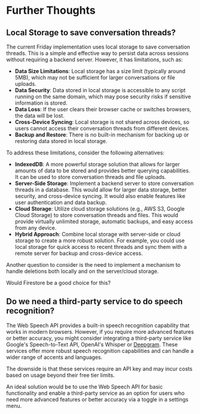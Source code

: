 # Further Thoughts

## Local Storage to save conversation threads?

The current Friday implementation uses local storage to save conversation threads. This is a simple and effective way to persist data across sessions without requiring a backend server. However, it has limitations, such as:

- **Data Size Limitations**: Local storage has a size limit (typically around 5MB), which may not be sufficient for larger conversations or file uploads.
- **Data Security**: Data stored in local storage is accessible to any script running on the same domain, which may pose security risks if sensitive information is stored.
- **Data Loss**: If the user clears their browser cache or switches browsers, the data will be lost.
- **Cross-Device Syncing**: Local storage is not shared across devices, so users cannot access their conversation threads from different devices.
- **Backup and Restore**: There is no built-in mechanism for backing up or restoring data stored in local storage.

To address these limitations, consider the following alternatives:

- **IndexedDB**: A more powerful storage solution that allows for larger amounts of data to be stored and provides better querying capabilities. It can be used to store conversation threads and file uploads.
- **Server-Side Storage**: Implement a backend server to store conversation threads in a database. This would allow for larger data storage, better security, and cross-device syncing. It would also enable features like user authentication and data backup.
- **Cloud Storage**: Utilize cloud storage solutions (e.g., AWS S3, Google Cloud Storage) to store conversation threads and files. This would provide virtually unlimited storage, automatic backups, and easy access from any device.
- **Hybrid Approach**: Combine local storage with server-side or cloud storage to create a more robust solution. For example, you could use local storage for quick access to recent threads and sync them with a remote server for backup and cross-device access.

Another question to consider is the need to implement a mechanism to handle deletions both locally and on the server/cloud storage.

Would Firestore be a good choice for this?

## Do we need a third-party service to do speech recognition?

The Web Speech API provides a built-in speech recognition capability that works in modern browsers. However, if you require more advanced features or better accuracy, you might consider integrating a third-party service like Google's Speech-to-Text API, OpenAI's Whisper or [Deepgram](https://deepgram.com/). These services offer more robust speech recognition capabilities and can handle a wider range of accents and languages.

The downside is that these services require an API key and may incur costs based on usage beyond their free tier limits.

An ideal solution would be to use the Web Speech API for basic functionality and enable a third-party service as an option for users who need more advanced features or better accuracy via a toggle in a settings menu.
